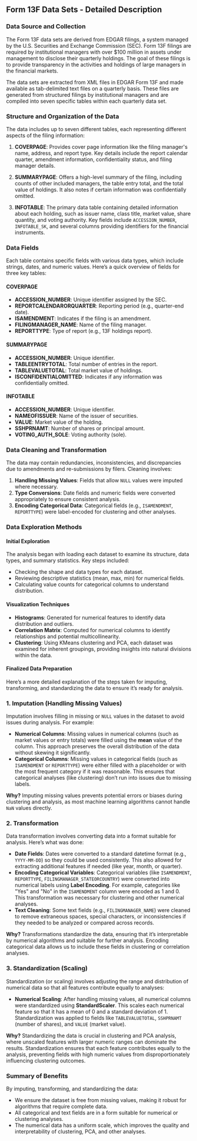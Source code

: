 ## Form 13F Data Sets - Detailed Description

### Data Source and Collection
The Form 13F data sets are derived from EDGAR filings, a system managed by the U.S. Securities and Exchange Commission (SEC). Form 13F filings are required by institutional managers with over $100 million in assets under management to disclose their quarterly holdings. The goal of these filings is to provide transparency in the activities and holdings of large managers in the financial markets.

The data sets are extracted from XML files in EDGAR Form 13F and made available as tab-delimited text files on a quarterly basis. These files are generated from structured filings by institutional managers and are compiled into seven specific tables within each quarterly data set.

### Structure and Organization of the Data
The data includes up to seven different tables, each representing different aspects of the filing information:

1. **COVERPAGE**: Provides cover page information like the filing manager's name, address, and report type. Key details include the report calendar quarter, amendment information, confidentiality status, and filing manager details.

2. **SUMMARYPAGE**: Offers a high-level summary of the filing, including counts of other included managers, the table entry total, and the total value of holdings. It also notes if certain information was confidentially omitted.

3. **INFOTABLE**: The primary data table containing detailed information about each holding, such as issuer name, class title, market value, share quantity, and voting authority. Key fields include `ACCESSION_NUMBER`, `INFOTABLE_SK`, and several columns providing identifiers for the financial instruments.

### Data Fields
Each table contains specific fields with various data types, which include strings, dates, and numeric values. Here’s a quick overview of fields for three key tables:

#### COVERPAGE
- **ACCESSION_NUMBER**: Unique identifier assigned by the SEC.
- **REPORTCALENDARORQUARTER**: Reporting period (e.g., quarter-end date).
- **ISAMENDMENT**: Indicates if the filing is an amendment.
- **FILINGMANAGER_NAME**: Name of the filing manager.
- **REPORTTYPE**: Type of report (e.g., 13F holdings report).

#### SUMMARYPAGE
- **ACCESSION_NUMBER**: Unique identifier.
- **TABLEENTRYTOTAL**: Total number of entries in the report.
- **TABLEVALUETOTAL**: Total market value of holdings.
- **ISCONFIDENTIALOMITTED**: Indicates if any information was confidentially omitted.

#### INFOTABLE
- **ACCESSION_NUMBER**: Unique identifier.
- **NAMEOFISSUER**: Name of the issuer of securities.
- **VALUE**: Market value of the holding.
- **SSHPRNAMT**: Number of shares or principal amount.
- **VOTING_AUTH_SOLE**: Voting authority (sole).

### Data Cleaning and Transformation
The data may contain redundancies, inconsistencies, and discrepancies due to amendments and re-submissions by filers. Cleaning involves:
1. **Handling Missing Values**: Fields that allow `NULL` values were imputed where necessary.
2. **Type Conversions**: Date fields and numeric fields were converted appropriately to ensure consistent analysis.
3. **Encoding Categorical Data**: Categorical fields (e.g., `ISAMENDMENT`, `REPORTTYPE`) were label-encoded for clustering and other analyses.

### Data Exploration Methods
#### Initial Exploration
The analysis began with loading each dataset to examine its structure, data types, and summary statistics. Key steps included:
- Checking the shape and data types for each dataset.
- Reviewing descriptive statistics (mean, max, min) for numerical fields.
- Calculating value counts for categorical columns to understand distribution.

#### Visualization Techniques
- **Histograms**: Generated for numerical features to identify data distribution and outliers.
- **Correlation Matrix**: Computed for numerical columns to identify relationships and potential multicollinearity.
- **Clustering**: Using KMeans clustering and PCA, each dataset was examined for inherent groupings, providing insights into natural divisions within the data.

#### Finalized Data Preparation

Here’s a more detailed explanation of the steps taken for imputing, transforming, and standardizing the data to ensure it’s ready for analysis.

### 1. Imputation (Handling Missing Values)
Imputation involves filling in missing or `NULL` values in the dataset to avoid issues during analysis. For example:
   - **Numerical Columns**: Missing values in numerical columns (such as market values or entry totals) were filled using the **mean** value of the column. This approach preserves the overall distribution of the data without skewing it significantly.
   - **Categorical Columns**: Missing values in categorical fields (such as `ISAMENDMENT` or `REPORTTYPE`) were either filled with a placeholder or with the most frequent category if it was reasonable. This ensures that categorical analyses (like clustering) don’t run into issues due to missing labels.

   **Why?** Imputing missing values prevents potential errors or biases during clustering and analysis, as most machine learning algorithms cannot handle `NaN` values directly.

### 2. Transformation
Data transformation involves converting data into a format suitable for analysis. Here’s what was done:
   - **Date Fields**: Dates were converted to a standard datetime format (e.g., `YYYY-MM-DD`) so they could be used consistently. This also allowed for extracting additional features if needed (like year, month, or quarter).
   - **Encoding Categorical Variables**: Categorical variables (like `ISAMENDMENT`, `REPORTTYPE`, `FILINGMANAGER_STATEORCOUNTRY`) were converted into numerical labels using **Label Encoding**. For example, categories like "Yes" and "No" in the `ISAMENDMENT` column were encoded as 1 and 0. This transformation was necessary for clustering and other numerical analyses.
   - **Text Cleaning**: Some text fields (e.g., `FILINGMANAGER_NAME`) were cleaned to remove extraneous spaces, special characters, or inconsistencies if they needed to be analyzed or compared across records.

   **Why?** Transformations standardize the data, ensuring that it’s interpretable by numerical algorithms and suitable for further analysis. Encoding categorical data allows us to include these fields in clustering or correlation analyses.

### 3. Standardization (Scaling)
Standardization (or scaling) involves adjusting the range and distribution of numerical data so that all features contribute equally to analyses:
   - **Numerical Scaling**: After handling missing values, all numerical columns were standardized using **StandardScaler**. This scales each numerical feature so that it has a mean of 0 and a standard deviation of 1. Standardization was applied to fields like `TABLEVALUETOTAL`, `SSHPRNAMT` (number of shares), and `VALUE` (market value).
   
   **Why?** Standardizing the data is crucial in clustering and PCA analysis, where unscaled features with larger numeric ranges can dominate the results. Standardization ensures that each feature contributes equally to the analysis, preventing fields with high numeric values from disproportionately influencing clustering outcomes.

### Summary of Benefits
By imputing, transforming, and standardizing the data:
   - We ensure the dataset is free from missing values, making it robust for algorithms that require complete data.
   - All categorical and text fields are in a form suitable for numerical or clustering analyses.
   - The numerical data has a uniform scale, which improves the quality and interpretability of clustering, PCA, and other analyses.
